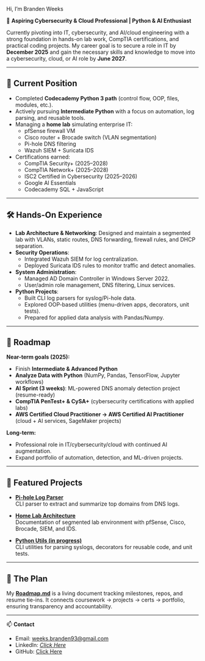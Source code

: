 Hi, I’m Branden Weeks  

🔐 **Aspiring Cybersecurity & Cloud Professional | Python & AI Enthusiast**  

Currently pivoting into IT, cybersecurity, and AI/cloud engineering with a strong foundation in hands-on lab work, CompTIA certifications, and practical coding projects. My career goal is to secure a role in IT by **December 2025** and gain the necessary skills and knowledge to move into a cybersecurity, cloud, or AI role by **June 2027**.  

---

## 🎯 Current Position
- Completed **Codecademy Python 3 path** (control flow, OOP, files, modules, etc.).  
- Actively pursuing **Intermediate Python** with a focus on automation, log parsing, and reusable tools.  
- Managing a **home lab** simulating enterprise IT:  
  - pfSense firewall VM  
  - Cisco router + Brocade switch (VLAN segmentation)  
  - Pi-hole DNS filtering  
  - Wazuh SIEM + Suricata IDS  
- Certifications earned:  
  - CompTIA Security+ (2025–2028)  
  - CompTIA Network+ (2025–2028)  
  - ISC2 Certified in Cybersecurity (2025–2026)  
  - Google AI Essentials  
  - Codecademy SQL + JavaScript  

---

## 🛠️ Hands-On Experience
- **Lab Architecture & Networking**: Designed and maintain a segmented lab with VLANs, static routes, DNS forwarding, firewall rules, and DHCP separation.  
- **Security Operations**:  
  - Integrated Wazuh SIEM for log centralization.  
  - Deployed Suricata IDS rules to monitor traffic and detect anomalies.  
- **System Administration**:  
  - Managed AD Domain Controller in Windows Server 2022.  
  - User/admin role management, DNS filtering, Linux services.  
- **Python Projects**:  
  - Built CLI log parsers for syslog/Pi-hole data.  
  - Explored OOP-based utilities (menu-driven apps, decorators, unit tests).  
  - Prepared for applied data analysis with Pandas/Numpy.  

---

## 🚀 Roadmap
**Near-term goals (2025):**  
- Finish **Intermediate & Advanced Python**  
- **Analyze Data with Python** (NumPy, Pandas, TensorFlow, Jupyter workflows)  
- **AI Sprint (3 weeks)**: ML-powered DNS anomaly detection project (resume-ready)  
- **CompTIA PenTest+ & CySA+** (cybersecurity certifications with applied labs)  
- **AWS Certified Cloud Practitioner → AWS Certified AI Practitioner** (cloud + AI services, SageMaker projects)  

**Long-term:**  
- Professional role in IT/cybersecurity/cloud with continued AI augmentation.  
- Expand portfolio of automation, detection, and ML-driven projects.  

---

## 📂 Featured Projects
- [**Pi-hole Log Parser**](https://github.com/Brand3n123/the-plan/tree/main/Python/Files/pihole-log-parser)  
  CLI parser to extract and summarize top domains from DNS logs.  

- [**Home Lab Architecture**](https://github.com/Brand3n123/the-plan/tree/main/Home-Lab)  
  Documentation of segmented lab environment with pfSense, Cisco, Brocade, SIEM, and IDS.  

- [**Python Utils (in progress)**](https://github.com/Brand3n123/Python)  
  CLI utilities for parsing syslogs, decorators for reusable code, and unit tests.

---

## 📌 The Plan
My [**Roadmap.md**](https://github.com/Brand3n123/the-plan/blob/main/Roadmap.md) is a living document tracking milestones, repos, and resume tie-ins. It connects coursework → projects → certs → portfolio, ensuring transparency and accountability.  

---

📫 **Contact**  
- Email: weeks.branden93@gmail.com  
- LinkedIn: *[Click Here](https://www.linkedin.com/in/branden-weeks-45a81b165/)*  
- GitHub: [Click Here](https://github.com/Brand3n123)  
